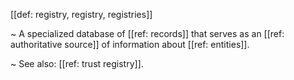 [[def: registry, registry, registries]]

~ A specialized database of [[ref: records]] that serves as an [[ref: authoritative source]] of information about [[ref: entities]].

~ See also: [[ref: trust registry]].
